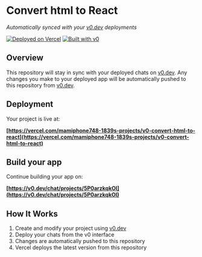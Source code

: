 # Convert html to React

*Automatically synced with your [v0.dev](https://v0.dev) deployments*

[![Deployed on Vercel](https://img.shields.io/badge/Deployed%20on-Vercel-black?style=for-the-badge&logo=vercel)](https://vercel.com/mamiphone748-1839s-projects/v0-convert-html-to-react)
[![Built with v0](https://img.shields.io/badge/Built%20with-v0.dev-black?style=for-the-badge)](https://v0.dev/chat/projects/5P0arzkqkOI)

## Overview

This repository will stay in sync with your deployed chats on [v0.dev](https://v0.dev).
Any changes you make to your deployed app will be automatically pushed to this repository from [v0.dev](https://v0.dev).

## Deployment

Your project is live at:

**[https://vercel.com/mamiphone748-1839s-projects/v0-convert-html-to-react](https://vercel.com/mamiphone748-1839s-projects/v0-convert-html-to-react)**

## Build your app

Continue building your app on:

**[https://v0.dev/chat/projects/5P0arzkqkOI](https://v0.dev/chat/projects/5P0arzkqkOI)**

## How It Works

1. Create and modify your project using [v0.dev](https://v0.dev)
2. Deploy your chats from the v0 interface
3. Changes are automatically pushed to this repository
4. Vercel deploys the latest version from this repository
